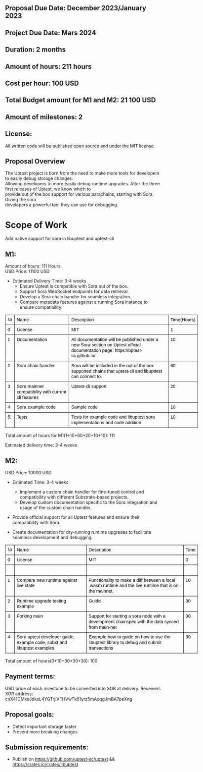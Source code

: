 ## Proposal Due Date: December 2023/January 2023
## Project Due Date: Mars 2024


## Duration: 2 months
## Amount of hours: 211 hours
## Cost per hour: 100 USD
## Total Budget amount for M1 and M2: 21 100 USD
## Amount of milestones: 2
## License:
All written code will be published open source and under the MIT license. 

## Proposal Overview
The Uptest project is born from the need to make more tools for developers to easily debug storage changes.   
Allowing developers to more easily debug runtime upgrades. After the three first releases of Uptest, we know which to    
provide out of the box support for various parachains, starting with Sora. Giving the sora    
developers a powerful tool they can use for debugging.  

# Scope of Work    
Add native support for sora in libuptest and uptest-cli   


## M1:  
Amount of hours: 111 Hours   
USD Price: 11100 USD      
-   Estimated Delivery Time: 3-4 weeks
    -   Ensure Uptest is compatible with Sora out of the box.
    -   Support Sora WebSocket endpoints for data retrieval.
    -   Develop a Sora chain handler for seamless integration.
    -   Compare metadata features against a running Sora instance to ensure compatibility.

<table style="border:none;border-collapse:collapse;table-layout:fixed;width:468pt"><colgroup><col><col><col><col></colgroup><tbody><tr style="height:0pt"><td style="border-left:solid #000000 1pt;border-right:solid #000000 1pt;border-bottom:solid #000000 1pt;border-top:solid #000000 1pt;vertical-align:top;padding:5pt 5pt 5pt 5pt;overflow:hidden;overflow-wrap:break-word;"><p dir="ltr" style="line-height:1.2;margin-top:0pt;margin-bottom:0pt;"><span style="font-size: 11pt; font-family: Arial, sans-serif; color: rgb(0, 0, 0); font-variant-numeric: normal; font-variant-east-asian: normal; font-variant-alternates: normal; font-variant-position: normal; vertical-align: baseline; white-space-collapse: preserve;">Nr</span></p></td><td style="border-left:solid #000000 1pt;border-right:solid #000000 1pt;border-bottom:solid #000000 1pt;border-top:solid #000000 1pt;vertical-align:top;padding:5pt 5pt 5pt 5pt;overflow:hidden;overflow-wrap:break-word;"><p dir="ltr" style="line-height:1.2;margin-top:0pt;margin-bottom:0pt;"><span style="font-size: 11pt; font-family: Arial, sans-serif; color: rgb(0, 0, 0); font-variant-numeric: normal; font-variant-east-asian: normal; font-variant-alternates: normal; font-variant-position: normal; vertical-align: baseline; white-space-collapse: preserve;">Name</span></p></td><td style="border-left:solid #000000 1pt;border-right:solid #000000 1pt;border-bottom:solid #000000 1pt;border-top:solid #000000 1pt;vertical-align:top;padding:5pt 5pt 5pt 5pt;overflow:hidden;overflow-wrap:break-word;"><p dir="ltr" style="line-height:1.2;margin-top:0pt;margin-bottom:0pt;"><span style="font-size: 11pt; font-family: Arial, sans-serif; color: rgb(0, 0, 0); font-variant-numeric: normal; font-variant-east-asian: normal; font-variant-alternates: normal; font-variant-position: normal; vertical-align: baseline; white-space-collapse: preserve;">Description</span></p></td><td style="border-left:solid #000000 1pt;border-right:solid #000000 1pt;border-bottom:solid #000000 1pt;border-top:solid #000000 1pt;vertical-align:top;padding:5pt 5pt 5pt 5pt;overflow:hidden;overflow-wrap:break-word;"><p dir="ltr" style="line-height:1.2;margin-top:0pt;margin-bottom:0pt;"><span style="font-size: 11pt; font-family: Arial, sans-serif; color: rgb(0, 0, 0); font-variant-numeric: normal; font-variant-east-asian: normal; font-variant-alternates: normal; font-variant-position: normal; vertical-align: baseline; white-space-collapse: preserve;">Time(Hours)</span></p></td></tr><tr style="height:0pt"><td style="border-left:solid #000000 1pt;border-right:solid #000000 1pt;border-bottom:solid #000000 1pt;border-top:solid #000000 1pt;vertical-align:top;padding:5pt 5pt 5pt 5pt;overflow:hidden;overflow-wrap:break-word;"><p dir="ltr" style="line-height:1.2;margin-top:0pt;margin-bottom:0pt;"><span style="font-size: 11pt; font-family: Arial, sans-serif; color: rgb(0, 0, 0); font-variant-numeric: normal; font-variant-east-asian: normal; font-variant-alternates: normal; font-variant-position: normal; vertical-align: baseline; white-space-collapse: preserve;">0</span></p></td><td style="border-left:solid #000000 1pt;border-right:solid #000000 1pt;border-bottom:solid #000000 1pt;border-top:solid #000000 1pt;vertical-align:top;padding:5pt 5pt 5pt 5pt;overflow:hidden;overflow-wrap:break-word;"><p dir="ltr" style="line-height:1.2;margin-top:0pt;margin-bottom:0pt;"><span style="font-size: 11pt; font-family: Arial, sans-serif; color: rgb(0, 0, 0); font-variant-numeric: normal; font-variant-east-asian: normal; font-variant-alternates: normal; font-variant-position: normal; vertical-align: baseline; white-space-collapse: preserve;">License</span></p></td><td style="border-left:solid #000000 1pt;border-right:solid #000000 1pt;border-bottom:solid #000000 1pt;border-top:solid #000000 1pt;vertical-align:top;padding:5pt 5pt 5pt 5pt;overflow:hidden;overflow-wrap:break-word;"><p dir="ltr" style="line-height:1.2;margin-top:0pt;margin-bottom:0pt;"><span style="font-size: 11pt; font-family: Arial, sans-serif; color: rgb(0, 0, 0); font-variant-numeric: normal; font-variant-east-asian: normal; font-variant-alternates: normal; font-variant-position: normal; vertical-align: baseline; white-space-collapse: preserve;">MIT</span></p></td><td style="border-left:solid #000000 1pt;border-right:solid #000000 1pt;border-bottom:solid #000000 1pt;border-top:solid #000000 1pt;vertical-align:top;padding:5pt 5pt 5pt 5pt;overflow:hidden;overflow-wrap:break-word;"><p dir="ltr" style="line-height:1.2;margin-top:0pt;margin-bottom:0pt;"><span style="font-size: 11pt; font-family: Arial, sans-serif; color: rgb(0, 0, 0); font-variant-numeric: normal; font-variant-east-asian: normal; font-variant-alternates: normal; font-variant-position: normal; vertical-align: baseline; white-space-collapse: preserve;">1</span></p></td></tr><tr style="height:0pt"><td style="border-left:solid #000000 1pt;border-right:solid #000000 1pt;border-bottom:solid #000000 1pt;border-top:solid #000000 1pt;vertical-align:top;padding:5pt 5pt 5pt 5pt;overflow:hidden;overflow-wrap:break-word;"><p dir="ltr" style="line-height:1.2;margin-top:0pt;margin-bottom:0pt;"><span style="font-size: 11pt; font-family: Arial, sans-serif; color: rgb(0, 0, 0); font-variant-numeric: normal; font-variant-east-asian: normal; font-variant-alternates: normal; font-variant-position: normal; vertical-align: baseline; white-space-collapse: preserve;">1</span></p></td><td style="border-left:solid #000000 1pt;border-right:solid #000000 1pt;border-bottom:solid #000000 1pt;border-top:solid #000000 1pt;vertical-align:top;padding:5pt 5pt 5pt 5pt;overflow:hidden;overflow-wrap:break-word;"><p dir="ltr" style="line-height:1.2;margin-top:0pt;margin-bottom:0pt;"><span style="font-size: 11pt; font-family: Arial, sans-serif; color: rgb(0, 0, 0); font-variant-numeric: normal; font-variant-east-asian: normal; font-variant-alternates: normal; font-variant-position: normal; vertical-align: baseline; white-space-collapse: preserve;">Documentation</span></p></td><td style="border-left:solid #000000 1pt;border-right:solid #000000 1pt;border-bottom:solid #000000 1pt;border-top:solid #000000 1pt;vertical-align:top;padding:5pt 5pt 5pt 5pt;overflow:hidden;overflow-wrap:break-word;"><p dir="ltr" style="line-height:1.2;margin-top:0pt;margin-bottom:0pt;"><span style="font-size: 11pt; font-family: Arial, sans-serif; color: rgb(0, 0, 0); font-variant-numeric: normal; font-variant-east-asian: normal; font-variant-alternates: normal; font-variant-position: normal; vertical-align: baseline; white-space-collapse: preserve;">All documentation will be published under a new Sora section on Uptest official documentation page: https://uptest-sc.github.io/</span></p></td><td style="border-left:solid #000000 1pt;border-right:solid #000000 1pt;border-bottom:solid #000000 1pt;border-top:solid #000000 1pt;vertical-align:top;padding:5pt 5pt 5pt 5pt;overflow:hidden;overflow-wrap:break-word;"><p dir="ltr" style="line-height:1.2;margin-top:0pt;margin-bottom:0pt;"><span style="font-size: 11pt; font-family: Arial, sans-serif; color: rgb(0, 0, 0); font-variant-numeric: normal; font-variant-east-asian: normal; font-variant-alternates: normal; font-variant-position: normal; vertical-align: baseline; white-space-collapse: preserve;">10</span></p></td></tr><tr style="height:0pt"><td style="border-left:solid #000000 1pt;border-right:solid #000000 1pt;border-bottom:solid #000000 1pt;border-top:solid #000000 1pt;vertical-align:top;padding:5pt 5pt 5pt 5pt;overflow:hidden;overflow-wrap:break-word;"><p dir="ltr" style="line-height:1.2;margin-top:0pt;margin-bottom:0pt;"><span style="font-size: 11pt; font-family: Arial, sans-serif; color: rgb(0, 0, 0); font-variant-numeric: normal; font-variant-east-asian: normal; font-variant-alternates: normal; font-variant-position: normal; vertical-align: baseline; white-space-collapse: preserve;">2</span></p></td><td style="border-left:solid #000000 1pt;border-right:solid #000000 1pt;border-bottom:solid #000000 1pt;border-top:solid #000000 1pt;vertical-align:top;padding:5pt 5pt 5pt 5pt;overflow:hidden;overflow-wrap:break-word;"><p dir="ltr" style="line-height:1.2;margin-top:0pt;margin-bottom:0pt;"><span style="font-size: 11pt; font-family: Arial, sans-serif; color: rgb(0, 0, 0); font-variant-numeric: normal; font-variant-east-asian: normal; font-variant-alternates: normal; font-variant-position: normal; vertical-align: baseline; white-space-collapse: preserve;">Sora chain handler</span></p></td><td style="border-left:solid #000000 1pt;border-right:solid #000000 1pt;border-bottom:solid #000000 1pt;border-top:solid #000000 1pt;vertical-align:top;padding:5pt 5pt 5pt 5pt;overflow:hidden;overflow-wrap:break-word;"><p dir="ltr" style="line-height:1.2;margin-top:0pt;margin-bottom:0pt;"><span style="font-size: 11pt; font-family: Arial, sans-serif; color: rgb(0, 0, 0); font-variant-numeric: normal; font-variant-east-asian: normal; font-variant-alternates: normal; font-variant-position: normal; vertical-align: baseline; white-space-collapse: preserve;">Sora will be included in the out of the box supported chains that uptest-cli and libupttest can connect to.</span></p></td><td style="border-left:solid #000000 1pt;border-right:solid #000000 1pt;border-bottom:solid #000000 1pt;border-top:solid #000000 1pt;vertical-align:top;padding:5pt 5pt 5pt 5pt;overflow:hidden;overflow-wrap:break-word;"><p dir="ltr" style="line-height:1.2;margin-top:0pt;margin-bottom:0pt;"><span style="font-size: 11pt; font-family: Arial, sans-serif; color: rgb(0, 0, 0); font-variant-numeric: normal; font-variant-east-asian: normal; font-variant-alternates: normal; font-variant-position: normal; vertical-align: baseline; white-space-collapse: preserve;">60</span></p></td></tr><tr style="height:0pt"><td style="border-left:solid #000000 1pt;border-right:solid #000000 1pt;border-bottom:solid #000000 1pt;border-top:solid #000000 1pt;vertical-align:top;padding:5pt 5pt 5pt 5pt;overflow:hidden;overflow-wrap:break-word;"><p dir="ltr" style="line-height:1.2;margin-top:0pt;margin-bottom:0pt;"><span style="font-size: 11pt; font-family: Arial, sans-serif; color: rgb(0, 0, 0); font-variant-numeric: normal; font-variant-east-asian: normal; font-variant-alternates: normal; font-variant-position: normal; vertical-align: baseline; white-space-collapse: preserve;">3</span></p></td><td style="border-left:solid #000000 1pt;border-right:solid #000000 1pt;border-bottom:solid #000000 1pt;border-top:solid #000000 1pt;vertical-align:top;padding:5pt 5pt 5pt 5pt;overflow:hidden;overflow-wrap:break-word;"><p dir="ltr" style="line-height:1.2;margin-top:0pt;margin-bottom:0pt;"><span style="font-size: 11pt; font-family: Arial, sans-serif; color: rgb(0, 0, 0); font-variant-numeric: normal; font-variant-east-asian: normal; font-variant-alternates: normal; font-variant-position: normal; vertical-align: baseline; white-space-collapse: preserve;">Sora mainnet compatibility with current cli features</span></p></td><td style="border-left:solid #000000 1pt;border-right:solid #000000 1pt;border-bottom:solid #000000 1pt;border-top:solid #000000 1pt;vertical-align:top;padding:5pt 5pt 5pt 5pt;overflow:hidden;overflow-wrap:break-word;"><p dir="ltr" style="line-height:1.2;margin-top:0pt;margin-bottom:0pt;"><span style="font-size: 11pt; font-family: Arial, sans-serif; color: rgb(0, 0, 0); font-variant-numeric: normal; font-variant-east-asian: normal; font-variant-alternates: normal; font-variant-position: normal; vertical-align: baseline; white-space-collapse: preserve;">Uptest-cli support</span></p></td><td style="border-left:solid #000000 1pt;border-right:solid #000000 1pt;border-bottom:solid #000000 1pt;border-top:solid #000000 1pt;vertical-align:top;padding:5pt 5pt 5pt 5pt;overflow:hidden;overflow-wrap:break-word;"><p dir="ltr" style="line-height:1.2;margin-top:0pt;margin-bottom:0pt;"><span style="font-size: 11pt; font-family: Arial, sans-serif; color: rgb(0, 0, 0); font-variant-numeric: normal; font-variant-east-asian: normal; font-variant-alternates: normal; font-variant-position: normal; vertical-align: baseline; white-space-collapse: preserve;">20</span></p></td></tr><tr style="height:0pt"><td style="border-left:solid #000000 1pt;border-right:solid #000000 1pt;border-bottom:solid #000000 1pt;border-top:solid #000000 1pt;vertical-align:top;padding:5pt 5pt 5pt 5pt;overflow:hidden;overflow-wrap:break-word;"><p dir="ltr" style="line-height:1.2;margin-top:0pt;margin-bottom:0pt;"><span style="font-size: 11pt; font-family: Arial, sans-serif; color: rgb(0, 0, 0); font-variant-numeric: normal; font-variant-east-asian: normal; font-variant-alternates: normal; font-variant-position: normal; vertical-align: baseline; white-space-collapse: preserve;">4</span></p></td><td style="border-left:solid #000000 1pt;border-right:solid #000000 1pt;border-bottom:solid #000000 1pt;border-top:solid #000000 1pt;vertical-align:top;padding:5pt 5pt 5pt 5pt;overflow:hidden;overflow-wrap:break-word;"><p dir="ltr" style="line-height:1.2;margin-top:0pt;margin-bottom:0pt;"><span style="font-size: 11pt; font-family: Arial, sans-serif; color: rgb(0, 0, 0); font-variant-numeric: normal; font-variant-east-asian: normal; font-variant-alternates: normal; font-variant-position: normal; vertical-align: baseline; white-space-collapse: preserve;">Sora example code</span></p></td><td style="border-left:solid #000000 1pt;border-right:solid #000000 1pt;border-bottom:solid #000000 1pt;border-top:solid #000000 1pt;vertical-align:top;padding:5pt 5pt 5pt 5pt;overflow:hidden;overflow-wrap:break-word;"><p dir="ltr" style="line-height:1.2;margin-top:0pt;margin-bottom:0pt;"><span style="font-size: 11pt; font-family: Arial, sans-serif; color: rgb(0, 0, 0); font-variant-numeric: normal; font-variant-east-asian: normal; font-variant-alternates: normal; font-variant-position: normal; vertical-align: baseline; white-space-collapse: preserve;">Sample code</span></p></td><td style="border-left:solid #000000 1pt;border-right:solid #000000 1pt;border-bottom:solid #000000 1pt;border-top:solid #000000 1pt;vertical-align:top;padding:5pt 5pt 5pt 5pt;overflow:hidden;overflow-wrap:break-word;"><p dir="ltr" style="line-height:1.2;margin-top:0pt;margin-bottom:0pt;"><span style="font-size: 11pt; font-family: Arial, sans-serif; color: rgb(0, 0, 0); font-variant-numeric: normal; font-variant-east-asian: normal; font-variant-alternates: normal; font-variant-position: normal; vertical-align: baseline; white-space-collapse: preserve;">10</span></p></td></tr><tr style="height:0pt"><td style="border-left:solid #000000 1pt;border-right:solid #000000 1pt;border-bottom:solid #000000 1pt;border-top:solid #000000 1pt;vertical-align:top;padding:5pt 5pt 5pt 5pt;overflow:hidden;overflow-wrap:break-word;"><p dir="ltr" style="line-height:1.2;margin-top:0pt;margin-bottom:0pt;"><span style="font-size: 11pt; font-family: Arial, sans-serif; color: rgb(0, 0, 0); font-variant-numeric: normal; font-variant-east-asian: normal; font-variant-alternates: normal; font-variant-position: normal; vertical-align: baseline; white-space-collapse: preserve;">5.</span></p></td><td style="border-left:solid #000000 1pt;border-right:solid #000000 1pt;border-bottom:solid #000000 1pt;border-top:solid #000000 1pt;vertical-align:top;padding:5pt 5pt 5pt 5pt;overflow:hidden;overflow-wrap:break-word;"><p dir="ltr" style="line-height:1.2;margin-top:0pt;margin-bottom:0pt;"><span style="font-size: 11pt; font-family: Arial, sans-serif; color: rgb(0, 0, 0); font-variant-numeric: normal; font-variant-east-asian: normal; font-variant-alternates: normal; font-variant-position: normal; vertical-align: baseline; white-space-collapse: preserve;">Tests</span></p></td><td style="border-left:solid #000000 1pt;border-right:solid #000000 1pt;border-bottom:solid #000000 1pt;border-top:solid #000000 1pt;vertical-align:top;padding:5pt 5pt 5pt 5pt;overflow:hidden;overflow-wrap:break-word;"><p dir="ltr" style="line-height:1.2;margin-top:0pt;margin-bottom:0pt;"><span style="font-size: 11pt; font-family: Arial, sans-serif; color: rgb(0, 0, 0); font-variant-numeric: normal; font-variant-east-asian: normal; font-variant-alternates: normal; font-variant-position: normal; vertical-align: baseline; white-space-collapse: preserve;">Tests for example code and libuptest sora implementations and code addition</span></p></td><td style="border-left:solid #000000 1pt;border-right:solid #000000 1pt;border-bottom:solid #000000 1pt;border-top:solid #000000 1pt;vertical-align:top;padding:5pt 5pt 5pt 5pt;overflow:hidden;overflow-wrap:break-word;"><p dir="ltr" style="line-height:1.2;margin-top:0pt;margin-bottom:0pt;"><span style="font-size: 11pt; font-family: Arial, sans-serif; color: rgb(0, 0, 0); font-variant-numeric: normal; font-variant-east-asian: normal; font-variant-alternates: normal; font-variant-position: normal; vertical-align: baseline; white-space-collapse: preserve;">10</span></p></td></tr></tbody></table>

Total amount of hours for M1(1+10+60+20+10+10): 111

Estimated delivery time: 3-4 weeks

## M2:  
USD Price: 10000 USD 
-   Estimated Time: 3-4 weeks

    -   Implement a custom chain handler for fine-tuned control and compatibility with different Substrate-based projects.
    -   Develop custom documentation specific to the Sora integration and usage of the custom chain handler.
-   Provide official support for all Uptest features and ensure their compatibility with Sora.
-   Create documentation for dry-running runtime upgrades to facilitate seamless development and debugging.

<table style="border:none;border-collapse:collapse;table-layout:fixed;width:468pt"><colgroup><col><col><col><col></colgroup><tbody><tr style="height:0pt"><td style="border-left:solid #000000 1pt;border-right:solid #000000 1pt;border-bottom:solid #000000 1pt;border-top:solid #000000 1pt;vertical-align:top;padding:5pt 5pt 5pt 5pt;overflow:hidden;overflow-wrap:break-word;"><p dir="ltr" style="line-height:1.2;margin-top:0pt;margin-bottom:0pt;"><span style="font-size: 11pt; font-family: Arial, sans-serif; color: rgb(0, 0, 0); font-variant-numeric: normal; font-variant-east-asian: normal; font-variant-alternates: normal; font-variant-position: normal; vertical-align: baseline; white-space-collapse: preserve;">Nr</span></p></td><td style="border-left:solid #000000 1pt;border-right:solid #000000 1pt;border-bottom:solid #000000 1pt;border-top:solid #000000 1pt;vertical-align:top;padding:5pt 5pt 5pt 5pt;overflow:hidden;overflow-wrap:break-word;"><p dir="ltr" style="line-height:1.2;margin-top:0pt;margin-bottom:0pt;"><span style="font-size: 11pt; font-family: Arial, sans-serif; color: rgb(0, 0, 0); font-variant-numeric: normal; font-variant-east-asian: normal; font-variant-alternates: normal; font-variant-position: normal; vertical-align: baseline; white-space-collapse: preserve;">Name</span></p></td><td style="border-left:solid #000000 1pt;border-right:solid #000000 1pt;border-bottom:solid #000000 1pt;border-top:solid #000000 1pt;vertical-align:top;padding:5pt 5pt 5pt 5pt;overflow:hidden;overflow-wrap:break-word;"><p dir="ltr" style="line-height:1.2;margin-top:0pt;margin-bottom:0pt;"><span style="font-size: 11pt; font-family: Arial, sans-serif; color: rgb(0, 0, 0); font-variant-numeric: normal; font-variant-east-asian: normal; font-variant-alternates: normal; font-variant-position: normal; vertical-align: baseline; white-space-collapse: preserve;">Description</span></p></td><td style="border-left:solid #000000 1pt;border-right:solid #000000 1pt;border-bottom:solid #000000 1pt;border-top:solid #000000 1pt;vertical-align:top;padding:5pt 5pt 5pt 5pt;overflow:hidden;overflow-wrap:break-word;"><p dir="ltr" style="line-height:1.2;margin-top:0pt;margin-bottom:0pt;"><span style="font-size: 11pt; font-family: Arial, sans-serif; color: rgb(0, 0, 0); font-variant-numeric: normal; font-variant-east-asian: normal; font-variant-alternates: normal; font-variant-position: normal; vertical-align: baseline; white-space-collapse: preserve;">Time</span></p></td></tr><tr style="height:0pt"><td style="border-left:solid #000000 1pt;border-right:solid #000000 1pt;border-bottom:solid #000000 1pt;border-top:solid #000000 1pt;vertical-align:top;padding:5pt 5pt 5pt 5pt;overflow:hidden;overflow-wrap:break-word;"><p dir="ltr" style="line-height:1.2;margin-top:0pt;margin-bottom:0pt;"><span style="font-size: 11pt; font-family: Arial, sans-serif; color: rgb(0, 0, 0); font-variant-numeric: normal; font-variant-east-asian: normal; font-variant-alternates: normal; font-variant-position: normal; vertical-align: baseline; white-space-collapse: preserve;">0</span></p></td><td style="border-left:solid #000000 1pt;border-right:solid #000000 1pt;border-bottom:solid #000000 1pt;border-top:solid #000000 1pt;vertical-align:top;padding:5pt 5pt 5pt 5pt;overflow:hidden;overflow-wrap:break-word;"><p dir="ltr" style="line-height:1.2;margin-top:0pt;margin-bottom:0pt;"><span style="font-size: 11pt; font-family: Arial, sans-serif; color: rgb(0, 0, 0); font-variant-numeric: normal; font-variant-east-asian: normal; font-variant-alternates: normal; font-variant-position: normal; vertical-align: baseline; white-space-collapse: preserve;">License</span></p></td><td style="border-left:solid #000000 1pt;border-right:solid #000000 1pt;border-bottom:solid #000000 1pt;border-top:solid #000000 1pt;vertical-align:top;padding:5pt 5pt 5pt 5pt;overflow:hidden;overflow-wrap:break-word;"><p dir="ltr" style="line-height:1.2;margin-top:0pt;margin-bottom:0pt;"><span style="font-size: 11pt; font-family: Arial, sans-serif; color: rgb(0, 0, 0); font-variant-numeric: normal; font-variant-east-asian: normal; font-variant-alternates: normal; font-variant-position: normal; vertical-align: baseline; white-space-collapse: preserve;">MIT</span></p></td><td style="border-left:solid #000000 1pt;border-right:solid #000000 1pt;border-bottom:solid #000000 1pt;border-top:solid #000000 1pt;vertical-align:top;padding:5pt 5pt 5pt 5pt;overflow:hidden;overflow-wrap:break-word;"><p dir="ltr" style="line-height:1.2;margin-top:0pt;margin-bottom:0pt;"><span style="font-size: 11pt; font-family: Arial, sans-serif; color: rgb(0, 0, 0); font-variant-numeric: normal; font-variant-east-asian: normal; font-variant-alternates: normal; font-variant-position: normal; vertical-align: baseline; white-space-collapse: preserve;">0</span></p></td></tr><tr style="height:0pt"><td style="border-left:solid #000000 1pt;border-right:solid #000000 1pt;border-bottom:solid #000000 1pt;border-top:solid #000000 1pt;vertical-align:top;padding:5pt 5pt 5pt 5pt;overflow:hidden;overflow-wrap:break-word;"><br></td><td style="border-left:solid #000000 1pt;border-right:solid #000000 1pt;border-bottom:solid #000000 1pt;border-top:solid #000000 1pt;vertical-align:top;padding:5pt 5pt 5pt 5pt;overflow:hidden;overflow-wrap:break-word;"><br></td><td style="border-left:solid #000000 1pt;border-right:solid #000000 1pt;border-bottom:solid #000000 1pt;border-top:solid #000000 1pt;vertical-align:top;padding:5pt 5pt 5pt 5pt;overflow:hidden;overflow-wrap:break-word;"><br></td><td style="border-left:solid #000000 1pt;border-right:solid #000000 1pt;border-bottom:solid #000000 1pt;border-top:solid #000000 1pt;vertical-align:top;padding:5pt 5pt 5pt 5pt;overflow:hidden;overflow-wrap:break-word;"><br></td></tr><tr style="height:0pt"><td style="border-left:solid #000000 1pt;border-right:solid #000000 1pt;border-bottom:solid #000000 1pt;border-top:solid #000000 1pt;vertical-align:top;padding:5pt 5pt 5pt 5pt;overflow:hidden;overflow-wrap:break-word;"><p dir="ltr" style="line-height:1.2;margin-top:0pt;margin-bottom:0pt;"><span style="font-size: 11pt; font-family: Arial, sans-serif; color: rgb(0, 0, 0); font-variant-numeric: normal; font-variant-east-asian: normal; font-variant-alternates: normal; font-variant-position: normal; vertical-align: baseline; white-space-collapse: preserve;">1</span></p></td><td style="border-left:solid #000000 1pt;border-right:solid #000000 1pt;border-bottom:solid #000000 1pt;border-top:solid #000000 1pt;vertical-align:top;padding:5pt 5pt 5pt 5pt;overflow:hidden;overflow-wrap:break-word;"><p dir="ltr" style="line-height:1.2;margin-top:0pt;margin-bottom:0pt;"><span style="font-size: 11pt; font-family: Arial, sans-serif; color: rgb(0, 0, 0); font-variant-numeric: normal; font-variant-east-asian: normal; font-variant-alternates: normal; font-variant-position: normal; vertical-align: baseline; white-space-collapse: preserve;">Compare new runtime against live state</span></p></td><td style="border-left:solid #000000 1pt;border-right:solid #000000 1pt;border-bottom:solid #000000 1pt;border-top:solid #000000 1pt;vertical-align:top;padding:5pt 5pt 5pt 5pt;overflow:hidden;overflow-wrap:break-word;"><p dir="ltr" style="line-height:1.2;margin-top:0pt;margin-bottom:0pt;"><span style="font-size: 11pt; font-family: Arial, sans-serif; color: rgb(0, 0, 0); font-variant-numeric: normal; font-variant-east-asian: normal; font-variant-alternates: normal; font-variant-position: normal; vertical-align: baseline; white-space-collapse: preserve;">Functionality to make a diff between a local .wasm runtime and the live runtime that is on the mainnet. </span></p></td><td style="border-left:solid #000000 1pt;border-right:solid #000000 1pt;border-bottom:solid #000000 1pt;border-top:solid #000000 1pt;vertical-align:top;padding:5pt 5pt 5pt 5pt;overflow:hidden;overflow-wrap:break-word;"><p dir="ltr" style="line-height:1.2;margin-top:0pt;margin-bottom:0pt;"><span style="font-size: 11pt; font-family: Arial, sans-serif; color: rgb(0, 0, 0); font-variant-numeric: normal; font-variant-east-asian: normal; font-variant-alternates: normal; font-variant-position: normal; vertical-align: baseline; white-space-collapse: preserve;">10</span></p></td></tr><tr style="height:0pt"><td style="border-left:solid #000000 1pt;border-right:solid #000000 1pt;border-bottom:solid #000000 1pt;border-top:solid #000000 1pt;vertical-align:top;padding:5pt 5pt 5pt 5pt;overflow:hidden;overflow-wrap:break-word;"><p dir="ltr" style="line-height:1.2;margin-top:0pt;margin-bottom:0pt;"><span style="font-size: 11pt; font-family: Arial, sans-serif; color: rgb(0, 0, 0); font-variant-numeric: normal; font-variant-east-asian: normal; font-variant-alternates: normal; font-variant-position: normal; vertical-align: baseline; white-space-collapse: preserve;">2</span></p></td><td style="border-left:solid #000000 1pt;border-right:solid #000000 1pt;border-bottom:solid #000000 1pt;border-top:solid #000000 1pt;vertical-align:top;padding:5pt 5pt 5pt 5pt;overflow:hidden;overflow-wrap:break-word;"><p dir="ltr" style="line-height:1.2;margin-top:0pt;margin-bottom:0pt;"><span style="font-size: 11pt; font-family: Arial, sans-serif; color: rgb(0, 0, 0); font-variant-numeric: normal; font-variant-east-asian: normal; font-variant-alternates: normal; font-variant-position: normal; vertical-align: baseline; white-space-collapse: preserve;">Runtime upgrade testing example </span></p></td><td style="border-left:solid #000000 1pt;border-right:solid #000000 1pt;border-bottom:solid #000000 1pt;border-top:solid #000000 1pt;vertical-align:top;padding:5pt 5pt 5pt 5pt;overflow:hidden;overflow-wrap:break-word;"><p dir="ltr" style="line-height:1.2;margin-top:0pt;margin-bottom:0pt;"><span style="font-size: 11pt; font-family: Arial, sans-serif; color: rgb(0, 0, 0); font-variant-numeric: normal; font-variant-east-asian: normal; font-variant-alternates: normal; font-variant-position: normal; vertical-align: baseline; white-space-collapse: preserve;">Guide</span></p></td><td style="border-left:solid #000000 1pt;border-right:solid #000000 1pt;border-bottom:solid #000000 1pt;border-top:solid #000000 1pt;vertical-align:top;padding:5pt 5pt 5pt 5pt;overflow:hidden;overflow-wrap:break-word;"><p dir="ltr" style="line-height:1.2;margin-top:0pt;margin-bottom:0pt;"><span style="font-size: 11pt; font-family: Arial, sans-serif; color: rgb(0, 0, 0); font-variant-numeric: normal; font-variant-east-asian: normal; font-variant-alternates: normal; font-variant-position: normal; vertical-align: baseline; white-space-collapse: preserve;">30</span></p></td></tr><tr style="height:0pt"><td style="border-left:solid #000000 1pt;border-right:solid #000000 1pt;border-bottom:solid #000000 1pt;border-top:solid #000000 1pt;vertical-align:top;padding:5pt 5pt 5pt 5pt;overflow:hidden;overflow-wrap:break-word;"><p dir="ltr" style="line-height:1.2;margin-top:0pt;margin-bottom:0pt;"><span style="font-size: 11pt; font-family: Arial, sans-serif; color: rgb(0, 0, 0); font-variant-numeric: normal; font-variant-east-asian: normal; font-variant-alternates: normal; font-variant-position: normal; vertical-align: baseline; white-space-collapse: preserve;">3</span></p></td><td style="border-left:solid #000000 1pt;border-right:solid #000000 1pt;border-bottom:solid #000000 1pt;border-top:solid #000000 1pt;vertical-align:top;padding:5pt 5pt 5pt 5pt;overflow:hidden;overflow-wrap:break-word;"><p dir="ltr" style="line-height:1.2;margin-top:0pt;margin-bottom:0pt;"><span style="font-size: 11pt; font-family: Arial, sans-serif; color: rgb(0, 0, 0); font-variant-numeric: normal; font-variant-east-asian: normal; font-variant-alternates: normal; font-variant-position: normal; vertical-align: baseline; white-space-collapse: preserve;">Forking main</span></p></td><td style="border-left:solid #000000 1pt;border-right:solid #000000 1pt;border-bottom:solid #000000 1pt;border-top:solid #000000 1pt;vertical-align:top;padding:5pt 5pt 5pt 5pt;overflow:hidden;overflow-wrap:break-word;"><p dir="ltr" style="line-height:1.2;margin-top:0pt;margin-bottom:0pt;"><span style="font-size: 11pt; font-family: Arial, sans-serif; color: rgb(0, 0, 0); font-variant-numeric: normal; font-variant-east-asian: normal; font-variant-alternates: normal; font-variant-position: normal; vertical-align: baseline; white-space-collapse: preserve;">Support for starting a sora node with a development chainspec with the data synced from main-net</span></p></td><td style="border-left:solid #000000 1pt;border-right:solid #000000 1pt;border-bottom:solid #000000 1pt;border-top:solid #000000 1pt;vertical-align:top;padding:5pt 5pt 5pt 5pt;overflow:hidden;overflow-wrap:break-word;"><p dir="ltr" style="line-height:1.2;margin-top:0pt;margin-bottom:0pt;"><span style="font-size: 11pt; font-family: Arial, sans-serif; color: rgb(0, 0, 0); font-variant-numeric: normal; font-variant-east-asian: normal; font-variant-alternates: normal; font-variant-position: normal; vertical-align: baseline; white-space-collapse: preserve;">30</span></p></td></tr><tr style="height:0pt"><td style="border-left:solid #000000 1pt;border-right:solid #000000 1pt;border-bottom:solid #000000 1pt;border-top:solid #000000 1pt;vertical-align:top;padding:5pt 5pt 5pt 5pt;overflow:hidden;overflow-wrap:break-word;"><p dir="ltr" style="line-height:1.2;margin-top:0pt;margin-bottom:0pt;"><span style="font-size: 11pt; font-family: Arial, sans-serif; color: rgb(0, 0, 0); font-variant-numeric: normal; font-variant-east-asian: normal; font-variant-alternates: normal; font-variant-position: normal; vertical-align: baseline; white-space-collapse: preserve;">4</span></p></td><td style="border-left:solid #000000 1pt;border-right:solid #000000 1pt;border-bottom:solid #000000 1pt;border-top:solid #000000 1pt;vertical-align:top;padding:5pt 5pt 5pt 5pt;overflow:hidden;overflow-wrap:break-word;"><p dir="ltr" style="line-height:1.2;margin-top:0pt;margin-bottom:0pt;"><span style="font-size: 11pt; font-family: Arial, sans-serif; color: rgb(0, 0, 0); font-variant-numeric: normal; font-variant-east-asian: normal; font-variant-alternates: normal; font-variant-position: normal; vertical-align: baseline; white-space-collapse: preserve;">Sora uptest developer guide, example code, subxt and libuptest examples</span></p></td><td style="border-left:solid #000000 1pt;border-right:solid #000000 1pt;border-bottom:solid #000000 1pt;border-top:solid #000000 1pt;vertical-align:top;padding:5pt 5pt 5pt 5pt;overflow:hidden;overflow-wrap:break-word;"><p dir="ltr" style="line-height:1.2;margin-top:0pt;margin-bottom:0pt;"><span style="font-size: 11pt; font-family: Arial, sans-serif; color: rgb(0, 0, 0); font-variant-numeric: normal; font-variant-east-asian: normal; font-variant-alternates: normal; font-variant-position: normal; vertical-align: baseline; white-space-collapse: preserve;">Example how-to guide on how to use the libuptest library to debug and submit transactions </span></p></td><td style="border-left:solid #000000 1pt;border-right:solid #000000 1pt;border-bottom:solid #000000 1pt;border-top:solid #000000 1pt;vertical-align:top;padding:5pt 5pt 5pt 5pt;overflow:hidden;overflow-wrap:break-word;"><p dir="ltr" style="line-height:1.2;margin-top:0pt;margin-bottom:0pt;"><span style="font-size: 11pt; font-family: Arial, sans-serif; color: rgb(0, 0, 0); font-variant-numeric: normal; font-variant-east-asian: normal; font-variant-alternates: normal; font-variant-position: normal; vertical-align: baseline; white-space-collapse: preserve;">30</span></p></td></tr></tbody></table>


Total amount of hours(0+10+30+30+30): 100

## Payment terms:
USD price of each milestone to be converted into XOR at delivery. 
Receivers XOR address: cnX41CMxsJdkxL4YGTrjiVFHVwTk61yrz5mAcqgJmBA7peXng

## Proposal goals:
-  Detect important storage faster
-  Prevent more breaking changes  

## Submission requirements: 
  -  Publish on https://github.com/uptest-sc/uptest && https://crates.io/crates/libuptest
